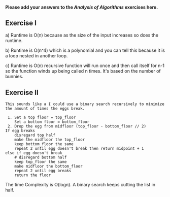 #### Please add your answers to the **_Analysis of Algorithms_** exercises here.

## Exercise I

a) Runtime is O(n) because as the size of the input increases so does the runtime.

b) Runtime is O(n^4) which is a polynomial and you can tell this because it is a loop nested in another loop.

c) Runtime is O(n) recursive function will run once and then call itself for n-1 so the function winds up being called n times. It's based on the number of bunnies.

## Exercise II

    This sounds like a I could use a binary search recursively to minimize the amount of times the eggs break.

     1. Set a top floor = top_floor
        Set a bottom floor = bottom_floor
     2. Drop the egg from midfloor (top_floor - bottom_floor // 2)
    If egg breaks
        disregard top half
        make the midfloor the top_floor
        keep bottom_floor the same
        repeat 2 until egg doesn't break then return midpoint + 1
    else if egg doesn't break
        # disregard bottom half
        keep top_floor the same
        make midfloor the bottom_floor
        repeat 2 until egg breaks
        return the floor

The time Complexity is O(logn). A binary search keeps cutting the list in half.
